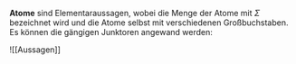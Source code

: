 **Atome** sind Elementaraussagen, wobei die Menge der Atome mit $\Sigma$ bezeichnet wird und die Atome selbst mit verschiedenen Großbuchstaben.
Es können die gängigen Junktoren angewand werden:

![[Aussagen]]

